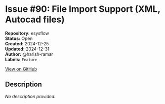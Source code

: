 # Issue #90: File Import Support (XML, Autocad files)

**Repository:** esysflow  
**Status:** Open  
**Created:** 2024-12-25  
**Updated:** 2024-12-31  
**Author:** @harish-ramar  
**Labels:** `Feature`  

[View on GitHub](https://github.com/Simtestlab/esysflow/issues/90)

## Description

*No description provided.*